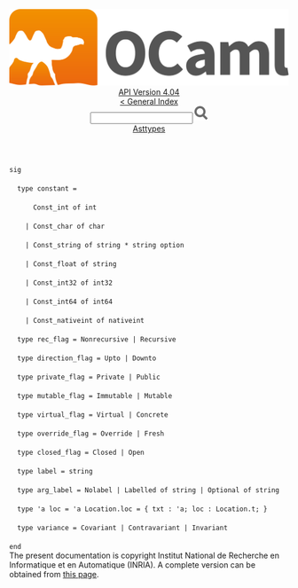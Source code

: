 <!-- ((! set title API !)) ((! set documentation !)) ((! set api !)) ((! set nobreadcrumb !)) -->
<div class="api"><header><nav class="toc brand"><a class="brand" href="https://ocaml.org/"><img src="colour-logo-gray.svg" class="svg" alt="OCaml"></a></nav><nav class="toc"><div class="toc_version"><a href="/docs" id="version-select">API Version 4.04</a></div><a href="index.html">&lt; General Index</a><div class="api_search"><input type="text" name="apisearch" id="api_search" oninput="mySearch(false);" onkeypress="this.oninput();" onclick="this.oninput();" onpaste="this.oninput();">
<img src="search_icon.svg" alt="Search" class="svg" onclick="mySearch(false)"></div>
<div id="search_results"></div><div class="toc_title"><a href="Asttypes.html">Asttypes</a></div><ul></ul></nav></header>
<code class="code"><span class="keyword">sig</span><br>
&nbsp;&nbsp;<span class="keyword">type</span>&nbsp;constant&nbsp;=<br>
&nbsp;&nbsp;&nbsp;&nbsp;&nbsp;&nbsp;<span class="constructor">Const_int</span>&nbsp;<span class="keyword">of</span>&nbsp;int<br>
&nbsp;&nbsp;&nbsp;&nbsp;<span class="keywordsign">|</span>&nbsp;<span class="constructor">Const_char</span>&nbsp;<span class="keyword">of</span>&nbsp;char<br>
&nbsp;&nbsp;&nbsp;&nbsp;<span class="keywordsign">|</span>&nbsp;<span class="constructor">Const_string</span>&nbsp;<span class="keyword">of</span>&nbsp;string&nbsp;*&nbsp;string&nbsp;option<br>
&nbsp;&nbsp;&nbsp;&nbsp;<span class="keywordsign">|</span>&nbsp;<span class="constructor">Const_float</span>&nbsp;<span class="keyword">of</span>&nbsp;string<br>
&nbsp;&nbsp;&nbsp;&nbsp;<span class="keywordsign">|</span>&nbsp;<span class="constructor">Const_int32</span>&nbsp;<span class="keyword">of</span>&nbsp;int32<br>
&nbsp;&nbsp;&nbsp;&nbsp;<span class="keywordsign">|</span>&nbsp;<span class="constructor">Const_int64</span>&nbsp;<span class="keyword">of</span>&nbsp;int64<br>
&nbsp;&nbsp;&nbsp;&nbsp;<span class="keywordsign">|</span>&nbsp;<span class="constructor">Const_nativeint</span>&nbsp;<span class="keyword">of</span>&nbsp;nativeint<br>
&nbsp;&nbsp;<span class="keyword">type</span>&nbsp;rec_flag&nbsp;=&nbsp;<span class="constructor">Nonrecursive</span>&nbsp;<span class="keywordsign">|</span>&nbsp;<span class="constructor">Recursive</span><br>
&nbsp;&nbsp;<span class="keyword">type</span>&nbsp;direction_flag&nbsp;=&nbsp;<span class="constructor">Upto</span>&nbsp;<span class="keywordsign">|</span>&nbsp;<span class="constructor">Downto</span><br>
&nbsp;&nbsp;<span class="keyword">type</span>&nbsp;private_flag&nbsp;=&nbsp;<span class="constructor">Private</span>&nbsp;<span class="keywordsign">|</span>&nbsp;<span class="constructor">Public</span><br>
&nbsp;&nbsp;<span class="keyword">type</span>&nbsp;mutable_flag&nbsp;=&nbsp;<span class="constructor">Immutable</span>&nbsp;<span class="keywordsign">|</span>&nbsp;<span class="constructor">Mutable</span><br>
&nbsp;&nbsp;<span class="keyword">type</span>&nbsp;virtual_flag&nbsp;=&nbsp;<span class="constructor">Virtual</span>&nbsp;<span class="keywordsign">|</span>&nbsp;<span class="constructor">Concrete</span><br>
&nbsp;&nbsp;<span class="keyword">type</span>&nbsp;override_flag&nbsp;=&nbsp;<span class="constructor">Override</span>&nbsp;<span class="keywordsign">|</span>&nbsp;<span class="constructor">Fresh</span><br>
&nbsp;&nbsp;<span class="keyword">type</span>&nbsp;closed_flag&nbsp;=&nbsp;<span class="constructor">Closed</span>&nbsp;<span class="keywordsign">|</span>&nbsp;<span class="constructor">Open</span><br>
&nbsp;&nbsp;<span class="keyword">type</span>&nbsp;label&nbsp;=&nbsp;string<br>
&nbsp;&nbsp;<span class="keyword">type</span>&nbsp;arg_label&nbsp;=&nbsp;<span class="constructor">Nolabel</span>&nbsp;<span class="keywordsign">|</span>&nbsp;<span class="constructor">Labelled</span>&nbsp;<span class="keyword">of</span>&nbsp;string&nbsp;<span class="keywordsign">|</span>&nbsp;<span class="constructor">Optional</span>&nbsp;<span class="keyword">of</span>&nbsp;string<br>
&nbsp;&nbsp;<span class="keyword">type</span>&nbsp;<span class="keywordsign">'</span>a&nbsp;loc&nbsp;=&nbsp;<span class="keywordsign">'</span>a&nbsp;<span class="constructor">Location</span>.loc&nbsp;=&nbsp;{&nbsp;txt&nbsp;:&nbsp;<span class="keywordsign">'</span>a;&nbsp;loc&nbsp;:&nbsp;<span class="constructor">Location</span>.t;&nbsp;}<br>
&nbsp;&nbsp;<span class="keyword">type</span>&nbsp;variance&nbsp;=&nbsp;<span class="constructor">Covariant</span>&nbsp;<span class="keywordsign">|</span>&nbsp;<span class="constructor">Contravariant</span>&nbsp;<span class="keywordsign">|</span>&nbsp;<span class="constructor">Invariant</span><br>
<span class="keyword">end</span></code><div class="copyright">The present documentation is copyright Institut National de Recherche en Informatique et en Automatique (INRIA). A complete version can be obtained from <a href="http://caml.inria.fr/pub/docs/manual-ocaml/">this page</a>.</div></div>